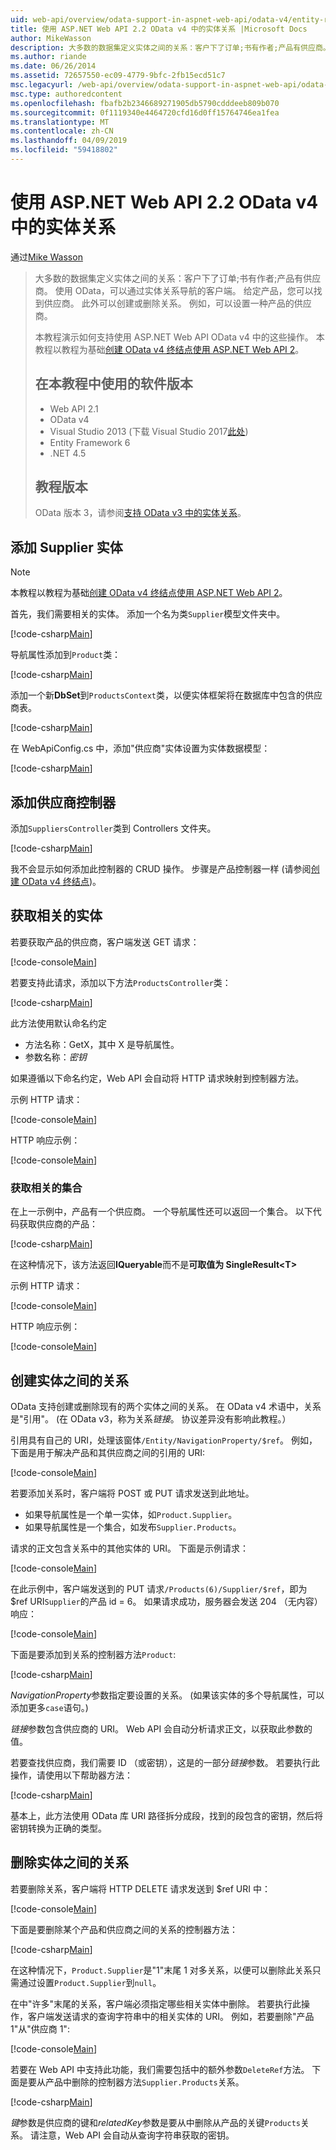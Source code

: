 ```yaml
---
uid: web-api/overview/odata-support-in-aspnet-web-api/odata-v4/entity-relations-in-odata-v4
title: 使用 ASP.NET Web API 2.2 OData v4 中的实体关系 |Microsoft Docs
author: MikeWasson
description: 大多数的数据集定义实体之间的关系：客户下了订单;书有作者;产品有供应商。 使用 OData，可以通过导航的客户端...
ms.author: riande
ms.date: 06/26/2014
ms.assetid: 72657550-ec09-4779-9bfc-2fb15ecd51c7
msc.legacyurl: /web-api/overview/odata-support-in-aspnet-web-api/odata-v4/entity-relations-in-odata-v4
msc.type: authoredcontent
ms.openlocfilehash: fbafb2b2346689271905db5790cdddeeb809b070
ms.sourcegitcommit: 0f1119340e4464720cfd16d0ff15764746ea1fea
ms.translationtype: MT
ms.contentlocale: zh-CN
ms.lasthandoff: 04/09/2019
ms.locfileid: "59418802"
---
```

# <a name="entity-relations-in-odata-v4-using-aspnet-web-api-22"></a>使用 ASP.NET Web API 2.2 OData v4 中的实体关系

通过[Mike Wasson](https://github.com/MikeWasson)

> 大多数的数据集定义实体之间的关系：客户下了订单;书有作者;产品有供应商。 使用 OData，可以通过实体关系导航的客户端。 给定产品，您可以找到供应商。 此外可以创建或删除关系。 例如，可以设置一种产品的供应商。
>
> 本教程演示如何支持使用 ASP.NET Web API OData v4 中的这些操作。 本教程以教程为基础[创建 OData v4 终结点使用 ASP.NET Web API 2](create-an-odata-v4-endpoint.md)。
>
> ## <a name="software-versions-used-in-the-tutorial"></a>在本教程中使用的软件版本
>
> - Web API 2.1
> - OData v4
> - Visual Studio 2013 (下载 Visual Studio 2017[此处](https://visualstudio.microsoft.com/downloads/?utm_medium=microsoft&utm_source=docs.microsoft.com&utm_campaign=button+cta&utm_content=download+vs2017))
> - Entity Framework 6
> - .NET 4.5
>
> ## <a name="tutorial-versions"></a>教程版本
>
> OData 版本 3，请参阅[支持 OData v3 中的实体关系](https://asp.net/web-api/overview/odata-support-in-aspnet-web-api/odata-v3/working-with-entity-relations)。

## <a name="add-a-supplier-entity"></a>添加 Supplier 实体

> [!NOTE]
> 本教程以教程为基础[创建 OData v4 终结点使用 ASP.NET Web API 2](create-an-odata-v4-endpoint.md)。

首先，我们需要相关的实体。 添加一个名为类`Supplier`模型文件夹中。

[!code-csharp[Main](entity-relations-in-odata-v4/samples/sample1.cs)]

导航属性添加到`Product`类：

[!code-csharp[Main](entity-relations-in-odata-v4/samples/sample2.cs?highlight=13-15)]

添加一个新**DbSet**到`ProductsContext`类，以便实体框架将在数据库中包含的供应商表。

[!code-csharp[Main](entity-relations-in-odata-v4/samples/sample3.cs?highlight=10)]

在 WebApiConfig.cs 中，添加&quot;供应商&quot;实体设置为实体数据模型：

[!code-csharp[Main](entity-relations-in-odata-v4/samples/sample4.cs?highlight=6)]

## <a name="add-a-suppliers-controller"></a>添加供应商控制器

添加`SuppliersController`类到 Controllers 文件夹。

[!code-csharp[Main](entity-relations-in-odata-v4/samples/sample5.cs)]

我不会显示如何添加此控制器的 CRUD 操作。 步骤是产品控制器一样 (请参阅[创建 OData v4 终结点](create-an-odata-v4-endpoint.md))。

## <a name="getting-related-entities"></a>获取相关的实体

若要获取产品的供应商，客户端发送 GET 请求：

[!code-console[Main](entity-relations-in-odata-v4/samples/sample6.cmd)]

若要支持此请求，添加以下方法`ProductsController`类：

[!code-csharp[Main](entity-relations-in-odata-v4/samples/sample7.cs)]

此方法使用默认命名约定

- 方法名称：GetX，其中 X 是导航属性。
- 参数名称：*密钥*

如果遵循以下命名约定，Web API 会自动将 HTTP 请求映射到控制器方法。

示例 HTTP 请求：

[!code-console[Main](entity-relations-in-odata-v4/samples/sample8.cmd)]

HTTP 响应示例：

[!code-console[Main](entity-relations-in-odata-v4/samples/sample9.cmd)]

### <a name="getting-a-related-collection"></a>获取相关的集合

在上一示例中，产品有一个供应商。 一个导航属性还可以返回一个集合。 以下代码获取供应商的产品：

[!code-csharp[Main](entity-relations-in-odata-v4/samples/sample10.cs)]

在这种情况下，该方法返回**IQueryable**而不是**可取值为 SingleResult&lt;T&gt;**

示例 HTTP 请求：

[!code-console[Main](entity-relations-in-odata-v4/samples/sample11.cmd)]

HTTP 响应示例：

[!code-console[Main](entity-relations-in-odata-v4/samples/sample12.cmd)]

## <a name="creating-a-relationship-between-entities"></a>创建实体之间的关系

OData 支持创建或删除现有的两个实体之间的关系。 在 OData v4 术语中，关系是&quot;引用&quot;。 (在 OData v3，称为关系*链接*。 协议差异没有影响此教程。）

引用具有自己的 URI，处理该窗体`/Entity/NavigationProperty/$ref`。 例如，下面是用于解决产品和其供应商之间的引用的 URI:

[!code-console[Main](entity-relations-in-odata-v4/samples/sample13.cmd)]

若要添加关系时，客户端将 POST 或 PUT 请求发送到此地址。

- 如果导航属性是一个单一实体，如`Product.Supplier`。
- 如果导航属性是一个集合，如发布`Supplier.Products`。

请求的正文包含关系中的其他实体的 URI。 下面是示例请求：

[!code-console[Main](entity-relations-in-odata-v4/samples/sample14.cmd)]

在此示例中，客户端发送到的 PUT 请求`/Products(6)/Supplier/$ref`，即为 $ref URI`Supplier`的产品 id = 6。 如果请求成功，服务器会发送 204 （无内容） 响应：

[!code-console[Main](entity-relations-in-odata-v4/samples/sample15.cmd)]

下面是要添加到关系的控制器方法`Product`:

[!code-csharp[Main](entity-relations-in-odata-v4/samples/sample16.cs)]

*NavigationProperty*参数指定要设置的关系。 (如果该实体的多个导航属性，可以添加更多`case`语句。)

*链接*参数包含供应商的 URI。 Web API 会自动分析请求正文，以获取此参数的值。

若要查找供应商，我们需要 ID （或密钥），这是的一部分*链接*参数。 若要执行此操作，请使用以下帮助器方法：

[!code-csharp[Main](entity-relations-in-odata-v4/samples/sample17.cs)]

基本上，此方法使用 OData 库 URI 路径拆分成段，找到的段包含的密钥，然后将密钥转换为正确的类型。

## <a name="deleting-a-relationship-between-entities"></a>删除实体之间的关系

若要删除关系，客户端将 HTTP DELETE 请求发送到 $ref URI 中：

[!code-console[Main](entity-relations-in-odata-v4/samples/sample18.cmd)]

下面是要删除某个产品和供应商之间的关系的控制器方法：

[!code-csharp[Main](entity-relations-in-odata-v4/samples/sample19.cs)]

在这种情况下，`Product.Supplier`是&quot;1&quot;末尾 1 对多关系，以便可以删除此关系只需通过设置`Product.Supplier`到`null`。

在中&quot;许多&quot;末尾的关系，客户端必须指定哪些相关实体中删除。 若要执行此操作，客户端发送请求的查询字符串中的相关实体的 URI。 例如，若要删除"产品 1"从"供应商 1":

[!code-console[Main](entity-relations-in-odata-v4/samples/sample20.cmd?highlight=1)]

若要在 Web API 中支持此功能，我们需要包括中的额外参数`DeleteRef`方法。 下面是要从产品中删除的控制器方法`Supplier.Products`关系。

[!code-csharp[Main](entity-relations-in-odata-v4/samples/sample21.cs)]

*键*参数是供应商的键和*relatedKey*参数是要从中删除从产品的关键`Products`关系。 请注意，Web API 会自动从查询字符串获取的密钥。
